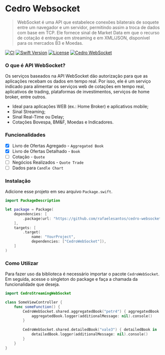 # Cedro Websocket

> WebSocket é uma API que estabelece conexões bilaterais de soquete entre um navegador e um servidor, permitindo assim a troca de dados com base em TCP. Ele fornece sinal de Market Data em que o recurso de cotação é entregue em streaming e em XML/JSON, disponível para os mercados B3 e Moedas.

[![CI](https://github.com/rafaelesantos/cedro-streaming-websocket/actions/workflows/swift.yml/badge.svg)](https://github.com/rafaelesantos/cedro-streaming-websocket/actions/workflows/swift.yml)
[![Swift Version][swift-image]][swift-url]
[![License][license-image]][license-url]
[![Cedro WebSocket][cedro-image]][cedro-url]

### O que é API WebSocket?

Os serviços baseados na API WebSocket dão autorização para que as aplicações recebam os dados em tempo real. Por isso, ele é um serviço indicado para alimentar os serviços web de cotações em tempo real, aplicativos de trading, plataformas de investimentos, serviços de home broker, entre outros.

* Ideal para aplicações WEB (ex.: Home Broker) e aplicativos mobile;
* Sinal Streaming;
* Sinal Real-Time ou Delay;
* Cotações Bovespa, BM&F, Moedas e Indicadores.

### Funcionalidades

- [X] Livro de Ofertas Agregado - `Aggregated Book`
- [X] Livro de Ofertas Detalhado - `Book`
- [ ] Cotação - `Quote`
- [ ] Negócios Realizados - `Quote Trade`
- [ ] Dados para `Candle Chart`

### Instalação

Adicione esse projeto em seu arquivo `Package.swift`.

```swift
import PackageDescription

let package = Package(
    dependencies: [
        .package(url: "https://github.com/rafaelesantos/cedro-websocket.git", branch: "main")
    ],
    targets: [
        .target(
            name: "YourProject",
            dependencies: ["CedroWebSocket"]),
    ]
)
```

### Como Utilizar

Para fazer uso da biblioteca é necessário importar o pacote `CedroWebSocket`. Em seguida, acesse o singleton do package e faça a chamada da funcionalidade que deseja.

```swift
import CedroStreamingWebSocket

class SomeViewController {
    func someFunction() {
        CedroWebSocket.shared.aggregatedBook("petr4") { aggregatedBook in
            aggregatedBook.logger(additionalMessage: nil).console()
        }
    
        CedroWebSocket.shared.detailedBook("vale3") { detailedBook in
            detailedBook.logger(additionalMessage: nil).console()
        }
    }
}
```

[swift-image]: https://img.shields.io/badge/swift-5.6-orange.svg
[swift-url]: https://www.swift.org/blog/swift-5.6-released/
[license-image]: https://img.shields.io/badge/License-MIT-blue.svg
[license-url]: LICENSE
[cedro-image]: https://img.shields.io/badge/WebSocket-Cedro-green.svg
[cedro-url]: https://www.marketdatacloud.com.br/APIs/websocket/
